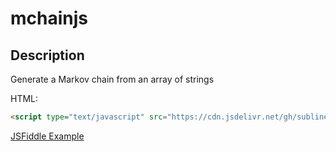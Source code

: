 # mchainjs
## Description
Generate a Markov chain from an array of strings


HTML:
``` html
<script type="text/javascript" src="https://cdn.jsdelivr.net/gh/sublinear/mchainjs@10b0711d8c285615cedc1c40961e8216c74bc5fa/mchain.min.js"></script>
```

[JSFiddle Example](http://jsfiddle.net/tasw7dwu)